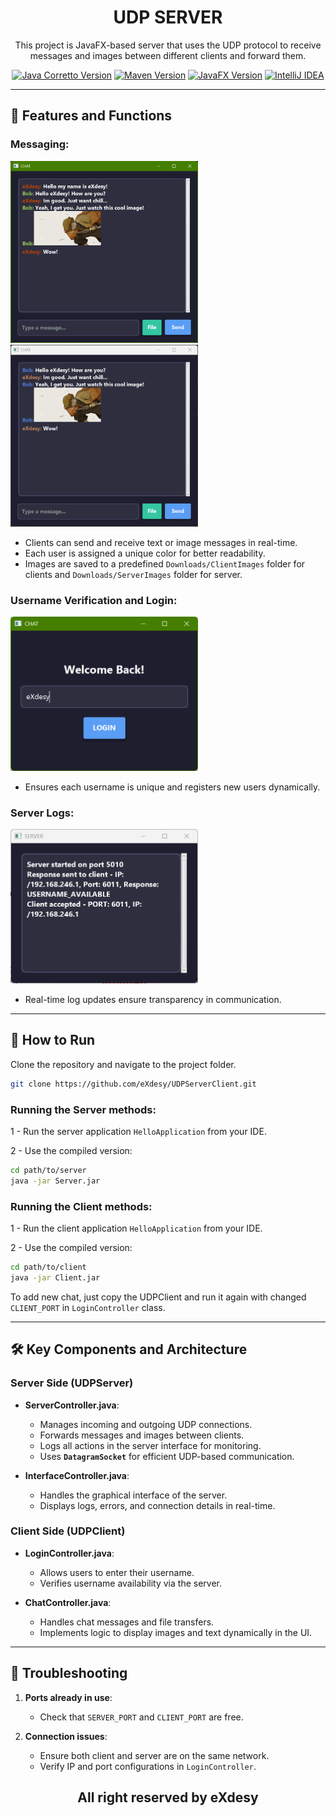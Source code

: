 # <h1 align="center">UDP SERVER</h1>
<p align="center">This project is JavaFX-based server that uses the UDP protocol to receive messages and images between different clients and forward them.<p>

<p align="center">
<a href="https://aws.amazon.com/corretto/" target="_blank"><img src="https://img.shields.io/badge/SDK-Corretto_11.0.21-brightgreen" alt="Java Corretto Version" /></a>
<a href="https://maven.apache.org/" target="_blank"><img src="https://img.shields.io/badge/Build-Maven_3.8.1-blue" alt="Maven Version" /></a>
<a href="https://openjfx.io/" target="_blank"><img src="https://img.shields.io/badge/JavaFX-SDK_20.0.0-orange" alt="JavaFX Version" /></a>
<a href="https://www.jetbrains.com/idea/" target="_blank">
  <img src="https://img.shields.io/badge/IntelliJ_IDEA-2023.1-brightgreen" alt="IntelliJ IDEA">
</a>
</p>

---

## 🧪 Features and Functions

### Messaging:
<img src="https://github.com/eXdesy/UDPServerClient/blob/master/img/chat1.png" alt="Chat_1" width="300"/> <img src="https://github.com/eXdesy/UDPServerClient/blob/master/img/chat2.png" alt="Chat_2" width="300"/>

- Clients can send and receive text or image messages in real-time.
- Each user is assigned a unique color for better readability.
- Images are saved to a predefined `Downloads/ClientImages` folder for clients and `Downloads/ServerImages` folder for server.

### Username Verification and Login:
<img src="https://github.com/eXdesy/UDPServerClient/blob/master/img/login.png" alt="Login" width="300"/>

- Ensures each username is unique and registers new users dynamically.

### Server Logs:
<img src="https://github.com/eXdesy/UDPServerClient/blob/master/img/server.png" alt="Server" width="300"/>

- Real-time log updates ensure transparency in communication.

---

## 🚀 How to Run
Clone the repository and navigate to the project folder.

   ```bash
   git clone https://github.com/eXdesy/UDPServerClient.git
   ```

### Running the Server methods:
1 - Run the server application `HelloApplication` from your IDE.

2 - Use the compiled version:

   ```bash
   cd path/to/server
   java -jar Server.jar
   ```

### Running the Client methods:
1 - Run the client application `HelloApplication` from your IDE.

2 - Use the compiled version:

   ```bash
   cd path/to/client
   java -jar Client.jar
   ```

To add new chat, just copy the UDPClient and run it again with changed `CLIENT_PORT` in `LoginController` class.

---

## 🛠 Key Components and Architecture

### Server Side (UDPServer)
- **ServerController.java**:
  - Manages incoming and outgoing UDP connections.
  - Forwards messages and images between clients.
  - Logs all actions in the server interface for monitoring.
  - Uses **`DatagramSocket`** for efficient UDP-based communication.

- **InterfaceController.java**:
  - Handles the graphical interface of the server.
  - Displays logs, errors, and connection details in real-time.

### Client Side (UDPClient)
- **LoginController.java**:
  - Allows users to enter their username.
  - Verifies username availability via the server.

- **ChatController.java**:
  - Handles chat messages and file transfers.
  - Implements logic to display images and text dynamically in the UI.

---

## 🤔 Troubleshooting
1. **Ports already in use**:
   - Check that `SERVER_PORT` and `CLIENT_PORT` are free.

2. **Connection issues**:
   - Ensure both client and server are on the same network.
   - Verify IP and port configurations in `LoginController`.

<h2 align="center">All right reserved by eXdesy</h2>